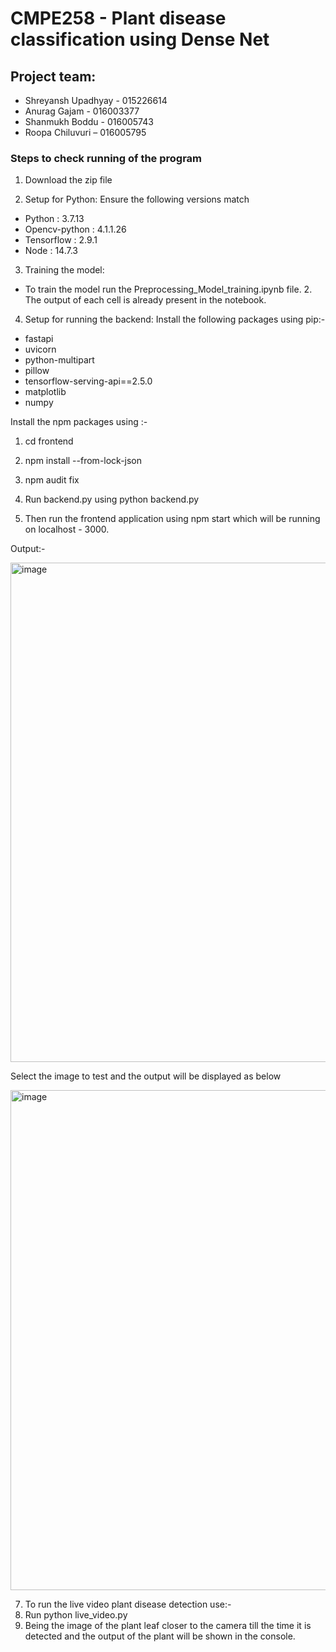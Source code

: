 # CMPE258 - Plant disease classification using Dense Net

## Project team:
- Shreyansh Upadhyay - 015226614 
- Anurag Gajam - 016003377
- Shanmukh Boddu - 016005743 
- Roopa Chiluvuri – 016005795


### Steps to check running of the program 
1. Download the zip file

2. Setup for Python:
 Ensure the following versions match
 - Python : 3.7.13
 - Opencv-python : 4.1.1.26 
 - Tensorflow : 2.9.1
 - Node : 14.7.3


3. Training the model:
 - To train the model run the Preprocessing_Model_training.ipynb file. 2. The output of each cell is already present in the notebook.

4. Setup for running the backend:
 Install the following packages using pip:-
  - fastapi
  - uvicorn
  - python-multipart
  - pillow
  - tensorflow-serving-api==2.5.0 
  - matplotlib
  - numpy

Install the npm packages using :- 
1. cd frontend
2. npm install --from-lock-json 
3. npm audit fix


5. Run backend.py using python backend.py

6. Then run the frontend application using npm start which will be running on localhost - 3000.

Output:-

<img width="799" alt="image" src="https://user-images.githubusercontent.com/100038612/204424262-40c1512d-9bd6-4f24-978f-43bc915518ad.png">

Select the image to test and the output will be displayed as below

<img width="800" alt="image" src="https://user-images.githubusercontent.com/100038612/204424664-5288c01b-17bb-42f3-86d7-ccaedd216e4a.png">


7. To run the live video plant disease detection use:-
1. Run python live_video.py
2. Being the image of the plant leaf closer to the camera till the time it is detected and the
output of the plant will be shown in the console.
 
